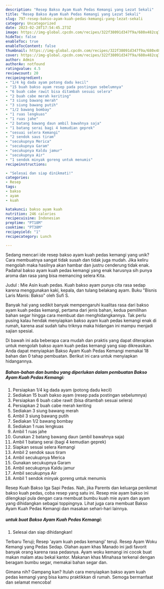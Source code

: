 ```yaml
---
description: "Resep Bakso Ayam Kuah Pedas Kemangi yang Lezat Sekali"
title: "Resep Bakso Ayam Kuah Pedas Kemangi yang Lezat Sekali"
slug: 797-resep-bakso-ayam-kuah-pedas-kemangi-yang-lezat-sekali
category: Uncategorized
date: 2023-02-28T17:54:45.273Z
image: https://img-global.cpcdn.com/recipes/322f38091d347f9a/680x482cq70/bakso-ayam-kuah-pedas-kemangi-foto-resep-utama.jpg
hideToc: false
enableToc: true
enableTocContent: false
thumbnail: https://img-global.cpcdn.com/recipes/322f38091d347f9a/680x482cq70/bakso-ayam-kuah-pedas-kemangi-foto-resep-utama.jpg
cover: https://img-global.cpcdn.com/recipes/322f38091d347f9a/680x482cq70/bakso-ayam-kuah-pedas-kemangi-foto-resep-utama.jpg
author: Admin
authorAv: notfound
ratingvalue: 4.5
reviewcount: 20
recipeingredient:
- "1/4 kg dada ayam potong dadu kecil"
- "15 buah bakso ayam resep pada postingan sebelumnya"
- "6 buah cabe rawit bisa ditambah sesuai selera"
- "2 buah cabe merah keriting"
- "3 siung bawang merah"
- "3 siung bawang putih"
- "1/2 bawang bombay"
- "1 ruas lengkuas"
- "1 ruas jahe"
- "2 batang bawang daun ambil bawahnya saja"
- "1 batang serai bagi 4 kemudian geprek"
- "sesuai selera Kemangi"
- "2 sendok saus tiram"
- "secukupnya Merica"
- "secukupnya Garam"
- "secukupnya Kaldu jamur"
- "secukupnya Air"
- "1 sendok minyak goreng untuk menumis"
recipeinstructions:

- "Selesai dan siap dinikmati!"
categories:
- Resep
tags:
- bakso
- ayam
- kuah

katakunci: bakso ayam kuah 
nutrition: 246 calories
recipecuisine: Indonesian
preptime: "PT18M"
cooktime: "PT38M"
recipeyield: "1"
recipecategory: Lunch

---
```





Sedang mencari ide resep bakso ayam kuah pedas kemangi yang unik? Cara membuatnya sangat tidak susah dan tidak juga mudah. Jika keliru mengolah maka hasilnya akan hambar dan justru cenderung tidak enak. Padahal bakso ayam kuah pedas kemangi yang enak harusnya sih punya aroma dan rasa yang bisa memancing selera Kita.





Judul : Mie Asin kuah pedas. Kuah bakso ayam punya cita rasa sedap karena menggunakan kaki, kepala, dan tulang belakang ayam. Buku &#34;Bisnis Laris Manis: Bakso&#34; oleh Sufi S.

Banyak hal yang sedikit banyak mempengaruhi kualitas rasa dari bakso ayam kuah pedas kemangi, pertama dari jenis bahan, kedua pemilihan bahan segar hingga cara membuat dan menghidangkannya. Tak perlu pusing kalau hendak menyiapkan bakso ayam kuah pedas kemangi enak di rumah, karena asal sudah tahu triknya maka hidangan ini mampu menjadi sajian spesial.






Di bawah ini ada beberapa cara mudah dan praktis yang dapat diterapkan untuk mengolah bakso ayam kuah pedas kemangi yang siap dikreasikan. Anda dapat menyiapkan Bakso Ayam Kuah Pedas Kemangi memakai 18 bahan dan 0 tahap pembuatan. Berikut ini cara untuk menyiapkan hidangannya.

<!--inarticleads1-->

##### Bahan-bahan dan bumbu yang diperlukan dalam pembuatan Bakso Ayam Kuah Pedas Kemangi:

1. Persiapkan 1/4 kg dada ayam (potong dadu kecil)
1. Sediakan 15 buah bakso ayam (resep pada postingan sebelumnya)
1. Persiapkan 6 buah cabe rawit (bisa ditambah sesuai selera)
1. Persiapkan 2 buah cabe merah keriting
1. Sediakan 3 siung bawang merah
1. Ambil 3 siung bawang putih
1. Sediakan 1/2 bawang bombay
1. Sediakan 1 ruas lengkuas
1. Ambil 1 ruas jahe
1. Gunakan 2 batang bawang daun (ambil bawahnya saja)
1. Ambil 1 batang serai (bagi 4 kemudian geprek)
1. Siapkan sesuai selera Kemangi
1. Ambil 2 sendok saus tiram
1. Ambil secukupnya Merica
1. Gunakan secukupnya Garam
1. Ambil secukupnya Kaldu jamur
1. Ambil secukupnya Air
1. Ambil 1 sendok minyak goreng untuk menumis


Resep Kuah Bakso Iga Sapi Pedas. Nah, jika Parents dan keluarga penikmat bakso kuah pedas, coba resep yang satu ini. Resep mie ayam bakso ini dilengkapi pula dengan cara membuat bumbu kuah mie ayam dan ayam yang dihidangkan sebagai toppingnya. Lihat juga cara membuat Bakso Ayam Kuah Pedas Kemangi dan masakan sehari-hari lainnya. 

<!--inarticleads2-->

#####  untuk buat Bakso Ayam Kuah Pedas Kemangi:


1. Selesai dan siap dihidangkan!

Terbaru Teruji; Resep &#39;ayam kuah pedas kemangi&#39; teruji. Resep Ayam Woku Kemangi yang Pedas Sedap. Olahan ayam khas Manado ini jadi favorit banyak orang karena rasa pedasnya. Ayam woku kemangi ini cocok buat makan malam atau bekal kantor. Makanan khas Minahasa terkenal dengan beragam bumbu segar, memakai bahan segar dan. 

Gimana nih? Gampang kan? Itulah cara menyiapkan bakso ayam kuah pedas kemangi yang bisa kamu praktikkan di rumah. Semoga bermanfaat dan selamat mencoba!
